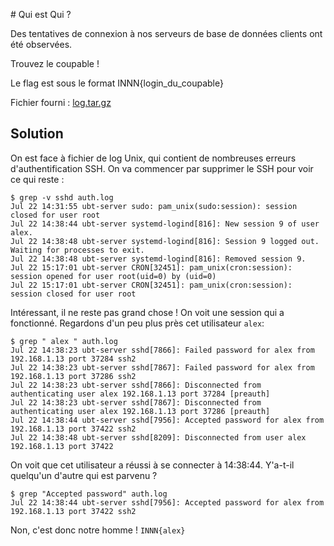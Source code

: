 # Qui est Qui ?

Des tentatives de connexion à nos serveurs de base de données clients ont été observées.

Trouvez le coupable !

Le flag est sous le format INNN{login_du_coupable}

Fichier fourni : [log.tar.gz](log.tar.gz)

## Solution

On est face à fichier de log Unix, qui contient de nombreuses erreurs d'authentification SSH. On va commencer par supprimer le SSH pour voir ce qui reste :

```console
$ grep -v sshd auth.log 
Jul 22 14:31:55 ubt-server sudo: pam_unix(sudo:session): session closed for user root
Jul 22 14:38:44 ubt-server systemd-logind[816]: New session 9 of user alex.
Jul 22 14:38:48 ubt-server systemd-logind[816]: Session 9 logged out. Waiting for processes to exit.
Jul 22 14:38:48 ubt-server systemd-logind[816]: Removed session 9.
Jul 22 15:17:01 ubt-server CRON[32451]: pam_unix(cron:session): session opened for user root(uid=0) by (uid=0)
Jul 22 15:17:01 ubt-server CRON[32451]: pam_unix(cron:session): session closed for user root
```

Intéressant, il ne reste pas grand chose ! On voit une session qui a fonctionné. Regardons d'un peu plus près cet utilisateur `alex`:

```console
$ grep " alex " auth.log 
Jul 22 14:38:23 ubt-server sshd[7866]: Failed password for alex from 192.168.1.13 port 37284 ssh2
Jul 22 14:38:23 ubt-server sshd[7867]: Failed password for alex from 192.168.1.13 port 37286 ssh2
Jul 22 14:38:23 ubt-server sshd[7866]: Disconnected from authenticating user alex 192.168.1.13 port 37284 [preauth]
Jul 22 14:38:23 ubt-server sshd[7867]: Disconnected from authenticating user alex 192.168.1.13 port 37286 [preauth]
Jul 22 14:38:44 ubt-server sshd[7956]: Accepted password for alex from 192.168.1.13 port 37422 ssh2
Jul 22 14:38:48 ubt-server sshd[8209]: Disconnected from user alex 192.168.1.13 port 37422
```

On voit que cet utilisateur a réussi à se connecter à 14:38:44. Y'a-t-il quelqu'un d'autre qui est parvenu ?

```console
$ grep "Accepted password" auth.log 
Jul 22 14:38:44 ubt-server sshd[7956]: Accepted password for alex from 192.168.1.13 port 37422 ssh2
```

Non, c'est donc notre homme ! `INNN{alex}`


